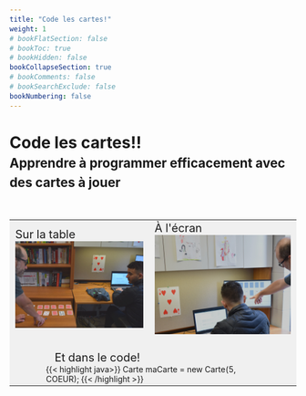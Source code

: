```yaml
---
title: "Code les cartes!"
weight: 1
# bookFlatSection: false
# bookToc: true
# bookHidden: false
bookCollapseSection: true
# bookComments: false
# bookSearchExclude: false
bookNumbering: false
---
```


<h1>Code les cartes!!<br>
<span style="font-size:1.4rem;">
Apprendre à programmer efficacement avec des cartes à jouer 
</span>
</h1>

<br>

<table style="background:#f0f0f0">
<tr>
<td style="font-size:1.25rem;">
Sur la table<br>
<img src="/bilan2022/travail02.jpg" />
</td>
<td style="font-size:1.25rem;">
À l'écran<br>
<img src="/bilan2022/travail01.jpg" />
</td>
</tr>
<tr>
<td colspan="2" style="background:#f0f0f0">
<br>
<center>
<div id="code-intro" style="max-width:23.5rem;background:#f0f0f0;text-align:left;">
<span style="position:relative;left:0.95rem;font-size:1.25rem">Et dans le code!</span><br>
<div>
{{< highlight java>}}
Carte maCarte = new Carte(5, COEUR);
{{< /highlight >}}
</div>
</div>
</center>

</td>

</tr>
</table>

<script>
// https://stackoverflow.com/questions/36532307/rem-px-in-javascript
function convertRemToPixels(rem) {    
    return rem * parseFloat(getComputedStyle(document.documentElement).fontSize);
}

function adjustCodeDivWidth(){

    const codeDiv = document.querySelector("#code-intro");
    const codeSpan = codeDiv.querySelector("pre>code>span>span");

    if(codeSpan) {

        const codeWidth = codeSpan.offsetWidth + 2*convertRemToPixels(1);

        console.log("ajusting the width of #code-intro to: " + codeWidth);

        codeDiv.style["width"] = codeWidth + "px";
    }
}

addEventListener("load", (event) => {
    adjustCodeDivWidth();
});

</script>
